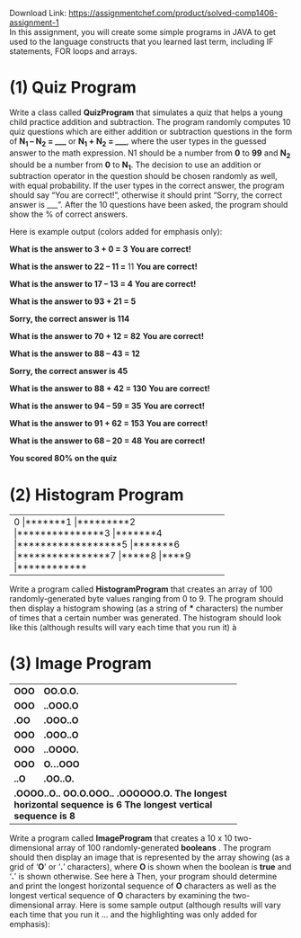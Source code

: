 Download Link: https://assignmentchef.com/product/solved-comp1406-assignment-1
<br>
In this assignment, you will create some simple programs in JAVA to get used to the language constructs that you learned last term, including IF statements, FOR loops and arrays.

<h1>(1) Quiz Program</h1>

Write a class called <strong>QuizProgram</strong> that simulates a quiz that helps a young child practice addition and subtraction.   The program randomly computes 10 quiz questions which are either addition or subtraction questions in the form of <strong>N<sub>1</sub> – N<sub>2</sub> = ___</strong> or <strong>N<sub>1</sub> + N<sub>2</sub> = ___</strong>, where the user types in the guessed answer to the math expression.   N1 should be a number from <strong>0</strong> to <strong>99</strong> and <strong>N<sub>2</sub></strong> should be a number from <strong>0</strong> to <strong>N<sub>1</sub></strong>.   The decision to use an addition or subtraction operator in the question should be chosen randomly as well, with equal probability.   If the user types in the correct answer, the program should say “You are correct!”, otherwise it should print “Sorry, the correct answer is ___”.  After the 10 questions have been asked, the program should show the % of correct answers.

Here is example output (colors added for emphasis only):

<strong>What is the answer to 3 + 0 = </strong><strong>3</strong> <strong>You are correct! </strong>

<strong> </strong>

<strong>What is the answer to 22 – 11 = </strong>11 <strong>You are correct! </strong>

<strong> </strong>

<strong>What is the answer to 17 – 13 = </strong><strong>4</strong> <strong>You are correct! </strong>

<strong> </strong>

<strong>What is the answer to 93 + 21 = </strong><strong>5</strong>

<strong>Sorry, the correct answer is 114 </strong>

<strong> </strong>

<strong>What is the answer to 70 + 12 = </strong><strong>82</strong> <strong>You are correct! </strong>

<strong> </strong>

<strong>What is the answer to 88 – 43 = </strong><strong>12</strong>

<strong>Sorry, the correct answer is 45 </strong>

<strong> </strong>

<strong>What is the answer to 88 + 42 = </strong><strong>130</strong> <strong>You are correct! </strong>

<strong> </strong>

<strong>What is the answer to 94 – 59 = </strong><strong>35</strong> <strong>You are correct! </strong>

<strong> </strong>

<strong>What is the answer to 91 + 62 = </strong><strong>153</strong> <strong>You are correct! </strong>

<strong> </strong>

<strong>What is the answer to 68 – 20 = </strong><strong>48</strong> <strong>You are correct! </strong>

<strong> </strong>

<strong>You scored </strong><strong>80%</strong><strong> on the quiz</strong>







<h1>(2) Histogram Program</h1>




<table width="367">

 <tbody>

  <tr>

   <td width="367"> 0  |*******1  |*********2  |***************3  |*******4  |******************5  |*******6  |****************7  |*****8  |****9  |************ </td>

  </tr>

 </tbody>

</table>

Write a program called <strong>HistogramProgram</strong> that creates an array of 100 randomly-generated byte values ranging from 0 to 9.   The program should then display a histogram showing (as a string of <strong>*</strong> characters) the number of times that a certain number was generated.  The histogram should look like this (although results will vary each time that you run it) à







<h1>(3) Image Program</h1>




<table width="367">

 <tbody>

  <tr>

   <td width="31"><strong>OOO</strong></td>

   <td width="336"><strong>OO.O.O. </strong></td>

  </tr>

  <tr>

   <td width="31"><strong>OOO</strong></td>

   <td width="336"><strong>..OOO.O </strong></td>

  </tr>

  <tr>

   <td width="31"><strong>.OO</strong></td>

   <td width="336"><strong>.OOO..O </strong></td>

  </tr>

  <tr>

   <td width="31"><strong>OOO</strong></td>

   <td width="336"><strong>.OOO..O </strong></td>

  </tr>

  <tr>

   <td width="31"><strong>OOO</strong></td>

   <td width="336"><strong>..OOOO. </strong></td>

  </tr>

  <tr>

   <td width="31"><strong>OOO</strong></td>

   <td width="336"><strong>O…OOO </strong></td>

  </tr>

  <tr>

   <td width="31"><strong>..O</strong></td>

   <td width="336"><strong>.OO..O. </strong></td>

  </tr>

  <tr>

   <td colspan="2" width="367"><strong>.OOOO..O.. </strong><strong>OO.O.OOO.. </strong><strong>.OOOOOO.O. </strong><strong> </strong><strong>The longest horizontal sequence is 6 </strong><strong>The longest vertical sequence is 8</strong></td>

  </tr>

 </tbody>

</table>

Write a program called <strong>ImageProgram</strong> that creates a 10 x 10 two-dimensional array of 100 randomly-generated <strong>booleans</strong> .   The program should then display an image that is represented by the array showing (as a grid of ‘<strong>O</strong>’ or ‘<strong>.</strong>’ characters), where <strong>O</strong> is shown when the boolean is <strong>true</strong> and ‘<strong>.</strong>’ is shown otherwise.   See here à   Then, your program should determine and print the longest horizontal sequence of <strong>O</strong> characters as well as the longest vertical sequence of <strong>O</strong> characters by examining the two-dimensional array.   Here is some sample output (although results will vary each time that you run it … and the highlighting was only added for emphasis):

<strong> </strong>


